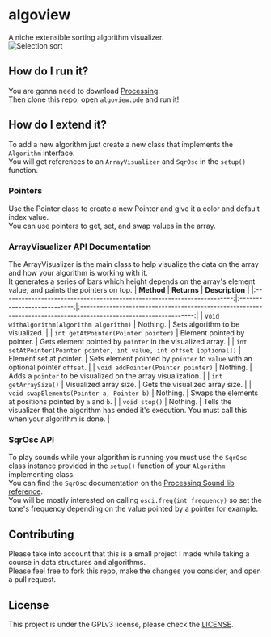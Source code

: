 # algoview
A niche extensible sorting algorithm visualizer.  
![Selection sort](https://s5.gifyu.com/images/S8AmC.gif)  

## How do I run it?
You are gonna need to download [Processing](https://processing.org/).  
Then clone this repo, open ``algoview.pde`` and run it!

## How do I extend it?
To add a new algorithm just create a new class that implements the ``Algorithm`` interface.  
You will get references to an ``ArrayVisualizer`` and ``SqrOsc`` in the ``setup()`` function.  

### Pointers
Use the Pointer class to create a new Pointer and give it a color and default index value.  
You can use pointers to get, set, and swap values in the array.

### ArrayVisualizer API Documentation
The ArrayVisualizer is the main class to help visualize the data on the array and how your algorithm is working with it.  
It generates a series of bars which height depends on the array's element value, and paints the pointers on top.
|                                **Method**                               |         **Returns**         |                                                  **Description**                                                  |
|:-----------------------------------------------------------------------:|:---------------------------:|:-----------------------------------------------------------------------------------------------------------------:|
| ``void withAlgorithm(Algorithm algorithm)``                             | Nothing.                    | Sets algorithm to be visualized.                                                                                  |
| ``int getAtPointer(Pointer pointer)``                                   | Element pointed by pointer. | Gets element pointed by ``pointer`` in the visualized array.                                                      |
| ``int setAtPointer(Pointer pointer, int value, int offset [optional])`` | Element set at pointer.     | Sets element pointed by ``pointer`` to ``value`` with an optional pointer ``offset``.                             |
| ``void addPointer(Pointer pointer)``                                    | Nothing.                    | Adds a ``pointer`` to be visualized on the array visualization.                                                   |
| ``int getArraySize()``                                                  | Visualized array size.      | Gets the visualized array size.                                                                                   |
| ``void swapElements(Pointer a, Pointer b)``                             | Nothing.                    | Swaps the elements at positions pointed by ``a`` and ``b``.                                                       |
| ``void stop()``                                                         | Nothing.                    | Tells the visualizer that the algorithm has ended it's execution. You must call this when your algorithm is done. |

### SqrOsc API
To play sounds while your algorithm is running you must use the ``SqrOsc`` class instance provided in the ``setup()`` function of your ``Algorithm`` implementing class.  
You can find the ``SqrOsc`` documentation on the [Processing Sound lib reference](https://processing.org/reference/libraries/sound/SqrOsc.html).  
You will be mostly interested on calling ``osci.freq(int frequency)`` so set the tone's frequency depending on the value pointed by a pointer for example.

## Contributing
Please take into account that this is a small project I made while taking a course in data structures and algorithms.  
Please feel free to fork this repo, make the changes you consider, and open a pull request.

## License
This project is under the GPLv3 license, please check the [LICENSE](./LICENSE).
